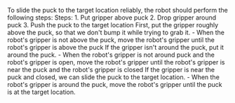 To slide the puck to the target location reliably, the robot should perform the following steps:
    Steps:  1. Put gripper above puck  2. Drop gripper around puck  3. Push the puck to the target location
    First, put the gripper roughly above the puck, so that we don't bump it while trying to grab it.
    - When the robot's gripper is not above the puck, move the robot's gripper until the robot's gripper is above the puck
    If the gripper isn't around the puck, put it around the puck.
    - When the robot's gripper is not around puck and the robot's gripper is open, move the robot's gripper until the robot's gripper is near the puck and the robot's gripper is closed
    If the gripper is near the puck and closed, we can slide the puck to the target location.
    - When the robot's gripper is around the puck, move the robot's gripper until the puck is at the target location.